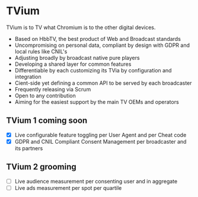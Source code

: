 # TVium
TVium is to TV what Chromium is to the other digital devices. 
* Based on HbbTV, the best product of Web and Broadcast standards 
* Uncompromising on personal data, compliant by design with GDPR and local rules like CNIL's 
* Adjusting broadly by broadcast native pure players
* Developing a shared layer for common features
* Differentiable by each customizing its TVia by configuration and integration
* Cient-side yet defining a common API to be served by each broadcaster
* Frequently releasing via Scrum
* Open to any contribution 
* Aiming for the easiest support by the main TV OEMs and operators

## TVium 1 coming soon 
- [x] Live configurable feature toggling per User Agent and per Cheat code
- [x] GDPR and CNIL Compliant Consent Management per broadcaster and its partners  

## TVium 2 grooming
- [ ] Live audience measurement per consenting user and in aggregate
- [ ] Live ads measurement per spot per quartile

